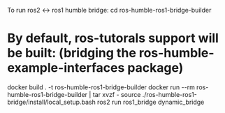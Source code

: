 To run ros2 <-> ros1 humble bridge:
cd ros-humble-ros1-bridge-builder
# By default, ros-tutorals support will be built: (bridging the ros-humble-example-interfaces package)
docker build . -t ros-humble-ros1-bridge-builder
docker run --rm ros-humble-ros1-bridge-builder | tar xvzf -
source ./ros-humble-ros1-bridge/install/local_setup.bash 
ros2 run ros1_bridge dynamic_bridge 